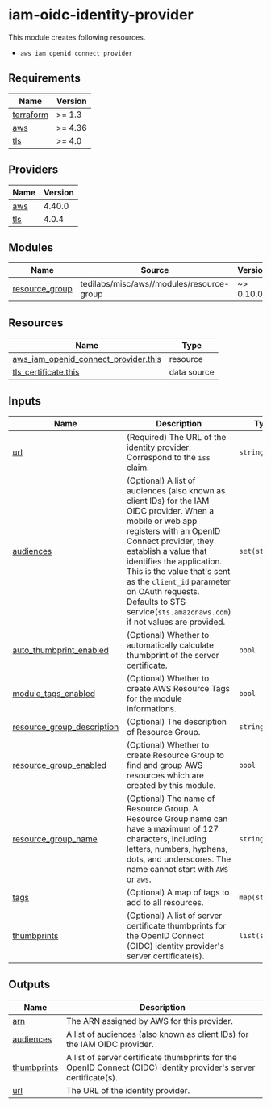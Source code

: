 # iam-oidc-identity-provider

This module creates following resources.

- `aws_iam_openid_connect_provider`


<!-- BEGINNING OF PRE-COMMIT-TERRAFORM DOCS HOOK -->
## Requirements

| Name | Version |
|------|---------|
| <a name="requirement_terraform"></a> [terraform](#requirement\_terraform) | >= 1.3 |
| <a name="requirement_aws"></a> [aws](#requirement\_aws) | >= 4.36 |
| <a name="requirement_tls"></a> [tls](#requirement\_tls) | >= 4.0 |

## Providers

| Name | Version |
|------|---------|
| <a name="provider_aws"></a> [aws](#provider\_aws) | 4.40.0 |
| <a name="provider_tls"></a> [tls](#provider\_tls) | 4.0.4 |

## Modules

| Name | Source | Version |
|------|--------|---------|
| <a name="module_resource_group"></a> [resource\_group](#module\_resource\_group) | tedilabs/misc/aws//modules/resource-group | ~> 0.10.0 |

## Resources

| Name | Type |
|------|------|
| [aws_iam_openid_connect_provider.this](https://registry.terraform.io/providers/hashicorp/aws/latest/docs/resources/iam_openid_connect_provider) | resource |
| [tls_certificate.this](https://registry.terraform.io/providers/hashicorp/tls/latest/docs/data-sources/certificate) | data source |

## Inputs

| Name | Description | Type | Default | Required |
|------|-------------|------|---------|:--------:|
| <a name="input_url"></a> [url](#input\_url) | (Required) The URL of the identity provider. Correspond to the `iss` claim. | `string` | n/a | yes |
| <a name="input_audiences"></a> [audiences](#input\_audiences) | (Optional) A list of audiences (also known as client IDs) for the IAM OIDC provider. When a mobile or web app registers with an OpenID Connect provider, they establish a value that identifies the application. This is the value that's sent as the `client_id` parameter on OAuth requests. Defaults to STS service(`sts.amazonaws.com`) if not values are provided. | `set(string)` | <pre>[<br>  "sts.amazonaws.com"<br>]</pre> | no |
| <a name="input_auto_thumbprint_enabled"></a> [auto\_thumbprint\_enabled](#input\_auto\_thumbprint\_enabled) | (Optional) Whether to automatically calculate thumbprint of the server certificate. | `bool` | `true` | no |
| <a name="input_module_tags_enabled"></a> [module\_tags\_enabled](#input\_module\_tags\_enabled) | (Optional) Whether to create AWS Resource Tags for the module informations. | `bool` | `true` | no |
| <a name="input_resource_group_description"></a> [resource\_group\_description](#input\_resource\_group\_description) | (Optional) The description of Resource Group. | `string` | `"Managed by Terraform."` | no |
| <a name="input_resource_group_enabled"></a> [resource\_group\_enabled](#input\_resource\_group\_enabled) | (Optional) Whether to create Resource Group to find and group AWS resources which are created by this module. | `bool` | `true` | no |
| <a name="input_resource_group_name"></a> [resource\_group\_name](#input\_resource\_group\_name) | (Optional) The name of Resource Group. A Resource Group name can have a maximum of 127 characters, including letters, numbers, hyphens, dots, and underscores. The name cannot start with `AWS` or `aws`. | `string` | `""` | no |
| <a name="input_tags"></a> [tags](#input\_tags) | (Optional) A map of tags to add to all resources. | `map(string)` | `{}` | no |
| <a name="input_thumbprints"></a> [thumbprints](#input\_thumbprints) | (Optional) A list of server certificate thumbprints for the OpenID Connect (OIDC) identity provider's server certificate(s). | `list(string)` | `[]` | no |

## Outputs

| Name | Description |
|------|-------------|
| <a name="output_arn"></a> [arn](#output\_arn) | The ARN assigned by AWS for this provider. |
| <a name="output_audiences"></a> [audiences](#output\_audiences) | A list of audiences (also known as client IDs) for the IAM OIDC provider. |
| <a name="output_thumbprints"></a> [thumbprints](#output\_thumbprints) | A list of server certificate thumbprints for the OpenID Connect (OIDC) identity provider's server certificate(s). |
| <a name="output_url"></a> [url](#output\_url) | The URL of the identity provider. |
<!-- END OF PRE-COMMIT-TERRAFORM DOCS HOOK -->
